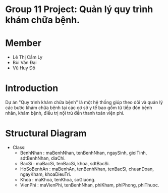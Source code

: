 # Group 11 Project: Quản lý quy trình khám chữa bệnh.

# Member
- Lê Thị Cẩm Ly
- Bùi Văn Đại
- Vũ Huy Đô

# Introduction
Dự án "Quy trình khám chữa bệnh" là một hệ thống giúp theo dõi và quản lý các bước khám chữa bệnh tại các cơ sở y tế bao gồm từ tiếp đón bệnh nhân, khám bệnh, điều trị nội trú đến thanh toán viện phí.

# Structural Diagram
- Class:
  + BenhNhan : maBenhNhan, tenBenhNhan, ngaySinh, gioiTinh, sdtBenhNhan, diaChi.
  + BacSi : maBacSi, tenBacSi, khoa, sdtBacSi.
  + HoSoBenhAn : maBenhAn, tenBenhNhan, tenBacSi, chuanDoan, ngayKham, khoaDieuTri.
  + Khoa : maKhoa, tenKhoa, soGiuong.
  + VienPhi : maVienPhi, tenBenhNhan, phiKham, phiPhong, phiThuoc.
